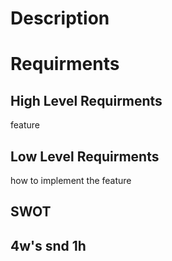 # Description


# Requirments

## High Level Requirments
   feature 
## Low Level Requirments
   how to implement the feature
## SWOT
 
## 4w's snd 1h